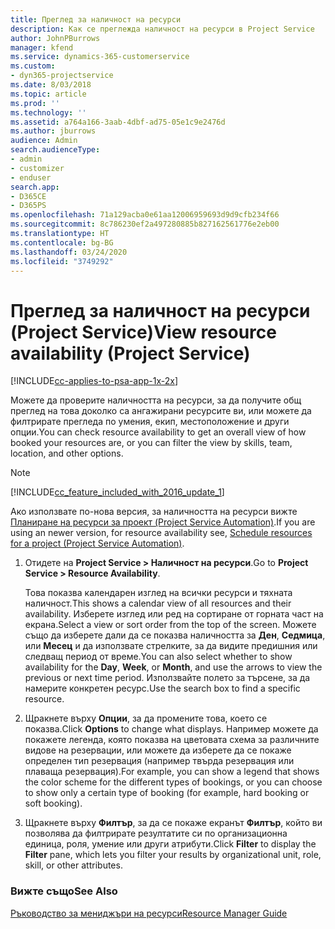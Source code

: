 ```yaml
---
title: Преглед за наличност на ресурси
description: Как се преглежда наличност на ресурси в Project Service
author: JohnPBurrows
manager: kfend
ms.service: dynamics-365-customerservice
ms.custom:
- dyn365-projectservice
ms.date: 8/03/2018
ms.topic: article
ms.prod: ''
ms.technology: ''
ms.assetid: a764a166-3aab-4dbf-ad75-05e1c9e2476d
ms.author: jburrows
audience: Admin
search.audienceType:
- admin
- customizer
- enduser
search.app:
- D365CE
- D365PS
ms.openlocfilehash: 71a129acba0e61aa12006959693d9d9cfb234f66
ms.sourcegitcommit: 8c786230ef2a497280885b827162561776e2eb00
ms.translationtype: HT
ms.contentlocale: bg-BG
ms.lasthandoff: 03/24/2020
ms.locfileid: "3749292"
---
```

# <a name="view-resource-availability-project-service"></a><span data-ttu-id="ca8cc-103">Преглед за наличност на ресурси (Project Service)</span><span class="sxs-lookup"><span data-stu-id="ca8cc-103">View resource availability (Project Service)</span></span>

[!INCLUDE[cc-applies-to-psa-app-1x-2x](../includes/cc-applies-to-psa-app-1x-2x.md)]

<span data-ttu-id="ca8cc-104">Можете да проверите наличността на ресурси, за да получите общ преглед на това доколко са ангажирани ресурсите ви, или можете да филтрирате прегледа по умения, екип, местоположение и други опции.</span><span class="sxs-lookup"><span data-stu-id="ca8cc-104">You can check resource availability to get an overall view of how booked your resources are, or you can filter the view by skills, team, location, and other options.</span></span>  
  
> [!NOTE]
> [!INCLUDE[cc_feature_included_with_2016_update_1](../includes/cc-feature-included-with-2016-update-1.md)]  
> 
>  <span data-ttu-id="ca8cc-105">Ако използвате по-нова версия, за наличността на ресурси вижте [Планиране на ресурси за проект (Project Service Automation)](../project-service/schedule-resources-project.md).</span><span class="sxs-lookup"><span data-stu-id="ca8cc-105">If you are using an newer version, for resource availability see, [Schedule resources for a project (Project Service Automation)](../project-service/schedule-resources-project.md).</span></span>  

1. <span data-ttu-id="ca8cc-106">Отидете на **Project Service > Наличност на ресурси**.</span><span class="sxs-lookup"><span data-stu-id="ca8cc-106">Go to **Project Service > Resource Availability**.</span></span>  

    <span data-ttu-id="ca8cc-107">Това показва календарен изглед на всички ресурси и тяхната наличност.</span><span class="sxs-lookup"><span data-stu-id="ca8cc-107">This shows a calendar view of all resources and their availability.</span></span> <span data-ttu-id="ca8cc-108">Изберете изглед или ред на сортиране от горната част на екрана.</span><span class="sxs-lookup"><span data-stu-id="ca8cc-108">Select a view or sort order from the top of the screen.</span></span> <span data-ttu-id="ca8cc-109">Можете също да изберете дали да се показва наличността за **Ден**, **Седмица**, или **Месец** и да използвате стрелките, за да видите предишния или следващ период от време.</span><span class="sxs-lookup"><span data-stu-id="ca8cc-109">You can also select whether to show availability for the **Day**, **Week**, or **Month**, and use the arrows to view the previous or next time period.</span></span> <span data-ttu-id="ca8cc-110">Използвайте полето за търсене, за да намерите конкретен ресурс.</span><span class="sxs-lookup"><span data-stu-id="ca8cc-110">Use the search box to find a specific resource.</span></span>  

2. <span data-ttu-id="ca8cc-111">Щракнете върху **Опции**, за да промените това, което се показва.</span><span class="sxs-lookup"><span data-stu-id="ca8cc-111">Click **Options** to change what displays.</span></span> <span data-ttu-id="ca8cc-112">Например можете да покажете легенда, която показва на цветовата схема за различните видове на резервации, или можете да изберете да се покаже определен тип резервация (например твърда резервация или плаваща резервация).</span><span class="sxs-lookup"><span data-stu-id="ca8cc-112">For example, you can show a legend that shows the color scheme for the different types of bookings, or you can choose to show only a certain type of booking (for example, hard booking or soft booking).</span></span>  

3. <span data-ttu-id="ca8cc-113">Щракнете върху **Филтър**, за да се покаже екранът **Филтър**, който ви позволява да филтрирате резултатите си по организационна единица, роля, умение или други атрибути.</span><span class="sxs-lookup"><span data-stu-id="ca8cc-113">Click **Filter** to display the **Filter** pane, which lets you filter your results by organizational unit, role, skill, or other attributes.</span></span>  

### <a name="see-also"></a><span data-ttu-id="ca8cc-114">Вижте също</span><span class="sxs-lookup"><span data-stu-id="ca8cc-114">See Also</span></span>  
 [<span data-ttu-id="ca8cc-115">Ръководство за мениджъри на ресурси</span><span class="sxs-lookup"><span data-stu-id="ca8cc-115">Resource Manager Guide</span></span>](../project-service/resource-manager-guide.md)
